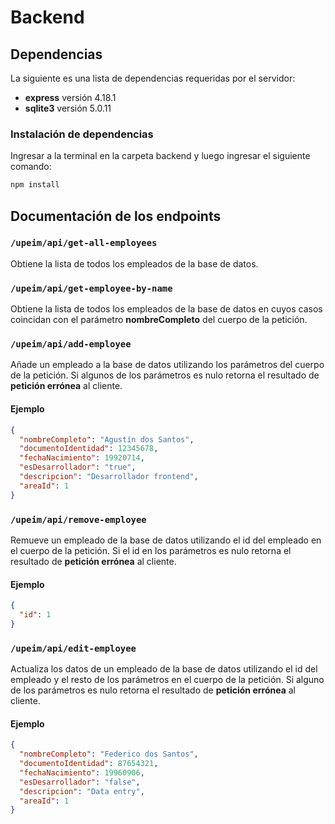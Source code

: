 # Backend

## Dependencias

La siguiente es una lista de dependencias requeridas por el servidor:

- **express** versión 4.18.1
- **sqlite3** versión 5.0.11

### Instalación de dependencias

Ingresar a la terminal en la carpeta backend y luego ingresar el siguiente comando:

```bash
npm install
```

## Documentación de los endpoints

### `/upeim/api/get-all-employees`

Obtiene la lista de todos los empleados de la base de datos.

### `/upeim/api/get-employee-by-name`

Obtiene la lista de todos los empleados de la base de datos en cuyos casos coincidan con el parámetro **nombreCompleto** del cuerpo de la petición.

### `/upeim/api/add-employee`

Añade un empleado a la base de datos utilizando los parámetros del cuerpo de la petición. Si algunos de los parámetros es nulo retorna el resultado de **petición errónea** al cliente.

#### Ejemplo

```json
{
  "nombreCompleto": "Agustín dos Santos",
  "documentoIdentidad": 12345678,
  "fechaNacimiento": 19920714,
  "esDesarrollador": "true",
  "descripcion": "Desarrollador frontend",
  "areaId": 1
}
```

### `/upeim/api/remove-employee`

Remueve un empleado de la base de datos utilizando el id del empleado en el cuerpo de la petición. Si el id en los parámetros es nulo retorna el resultado de **petición errónea** al cliente.

#### Ejemplo

```json
{
  "id": 1
}
```

### `/upeim/api/edit-employee`

Actualiza los datos de un empleado de la base de datos utilizando el id del empleado y el resto de los parámetros en el cuerpo de la petición. Si alguno de los parámetros es nulo retorna el resultado de **petición errónea** al cliente.

#### Ejemplo

```json
{
  "nombreCompleto": "Federico dos Santos",
  "documentoIdentidad": 87654321,
  "fechaNacimiento": 19960906,
  "esDesarrollador": "false",
  "descripcion": "Data entry",
  "areaId": 1
}
```

